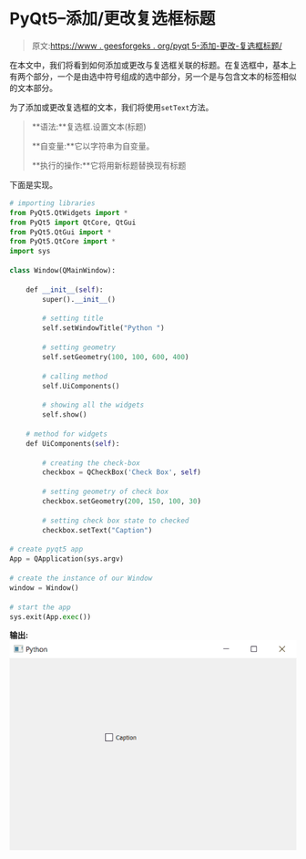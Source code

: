 # PyQt5–添加/更改复选框标题

> 原文:[https://www . geesforgeks . org/pyqt 5-添加-更改-复选框标题/](https://www.geeksforgeeks.org/pyqt5-adding-changing-caption-of-check-box/)

在本文中，我们将看到如何添加或更改与复选框关联的标题。在复选框中，基本上有两个部分，一个是由选中符号组成的选中部分，另一个是与包含文本的标签相似的文本部分。

为了添加或更改复选框的文本，我们将使用`setText`方法。

> **语法:**复选框.设置文本(标题)
> 
> **自变量:**它以字符串为自变量。
> 
> **执行的操作:**它将用新标题替换现有标题

下面是实现。

```py
# importing libraries
from PyQt5.QtWidgets import * 
from PyQt5 import QtCore, QtGui
from PyQt5.QtGui import * 
from PyQt5.QtCore import * 
import sys

class Window(QMainWindow):

    def __init__(self):
        super().__init__()

        # setting title
        self.setWindowTitle("Python ")

        # setting geometry
        self.setGeometry(100, 100, 600, 400)

        # calling method
        self.UiComponents()

        # showing all the widgets
        self.show()

    # method for widgets
    def UiComponents(self):

        # creating the check-box
        checkbox = QCheckBox('Check Box', self)

        # setting geometry of check box
        checkbox.setGeometry(200, 150, 100, 30)

        # setting check box state to checked
        checkbox.setText("Caption")

# create pyqt5 app
App = QApplication(sys.argv)

# create the instance of our Window
window = Window()

# start the app
sys.exit(App.exec())
```

**输出:**
![](img/c572c1e1290d47209cf4e32ca7e08174.png)